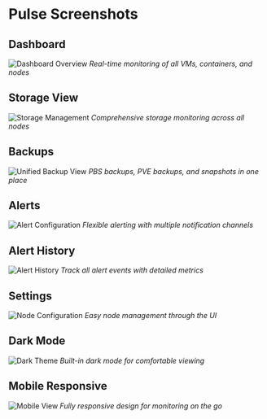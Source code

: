 # Pulse Screenshots

## Dashboard
![Dashboard Overview](images/01-dashboard.png)
*Real-time monitoring of all VMs, containers, and nodes*

## Storage View
![Storage Management](images/02-storage.png)
*Comprehensive storage monitoring across all nodes*

## Backups
![Unified Backup View](images/03-backups.png)
*PBS backups, PVE backups, and snapshots in one place*

## Alerts
![Alert Configuration](images/04-alerts.png)
*Flexible alerting with multiple notification channels*

## Alert History
![Alert History](images/05-alert-history.png)
*Track all alert events with detailed metrics*

## Settings
![Node Configuration](images/06-settings.png)
*Easy node management through the UI*

## Dark Mode
![Dark Theme](images/07-dark-mode.png)
*Built-in dark mode for comfortable viewing*

## Mobile Responsive
![Mobile View](images/08-mobile.png)
*Fully responsive design for monitoring on the go*